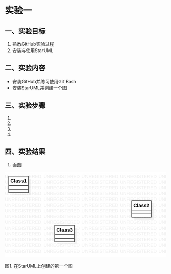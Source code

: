 # 实验一

## 一、实验目标

1. 熟悉GitHub实验过程
2. 安装与使用StarUML

## 二、实验内容

- 安装GitHub并练习使用Git Bash
- 安装StarUML并创建一个图

## 三、实验步骤

1. 
2. 
3. 
4. 

## 四、实验结果

1. 画图

![第一个UML图](./lab1_model1.jpg)

图1. 在StarUML上创建的第一个图
